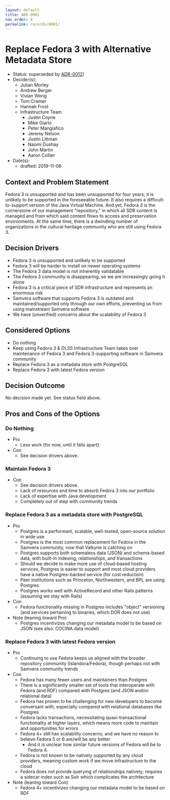 ```yaml
---
layout: default
title: ADR-0001
nav_order: 4
permalink: records/0001/
---
```

# Replace Fedora 3 with Alternative Metadata Store

* Status: superseded by [ADR-0012](0012-dor-datastore.md)]
* Decider(s): <!-- required -->
  * Julian Morley
  * Andrew Berger
  * Vivian Wong
  * Tom Cramer
  * Hannah Frost
  * Infrastructure Team
    * Justin Coyne
    * Mike Giarlo
    * Peter Mangiafico
    * Jeremy Nelson
    * Justin Littman
    * Naomi Dushay
    * John Martin
    * Aaron Collier
* Date(s): <!-- required -->
  * drafted: 2019-11-06

## Context and Problem Statement <!-- required -->

Fedora 3 is unsupported and has been unsupported for four years; it is unlikely to be supported in the foreseeable future. It also requires a difficult-to-support version of the Java Virtual Machine. And yet, Fedora 3 is the cornerstone of our management "repository," in which all SDR content is managed and from which said content flows to access and preservation environments. At the same time, there is a dwindling number of organizations in the cultural heritage community who are still using Fedora 3.

## Decision Drivers <!-- optional -->

* Fedora 3 is unsupported and unlikely to be supported
* Fedora 3 will be harder to install on newer operating systems
* The Fedora 3 data model is not inherently validatable
* The Fedora 3 community is disappearing, so we are increasingly going it alone
* Fedora 3 is a critical piece of SDR infrastructure and represents an enormous risk
* Samvera software that supports Fedora 3 is outdated and maintained/supported only through our own efforts, preventing us from using mainstream Samvera software
* We have (unverified) concerns about the scalability of Fedora 3

## Considered Options <!-- required -->

* Do nothing
* Keep using Fedora 3 & DLSS Infrastructure Team takes over maintenance of Fedora 3 and Fedora 3-supporting software in Samvera community
* Replace Fedora 3 as a metadata store with PostgreSQL
* Replace Fedora 3 with latest Fedora version

## Decision Outcome <!-- required -->

No decision made yet. See status field above.

## Pros and Cons of the Options <!-- optional -->

### Do Nothing

* Pro
  * Less work (for now, until it falls apart)
* Con
  * See decision drivers above.

### Maintain Fedora 3

* Con
  * See decision drivers above.
  * Lack of resources and time to absorb Fedora 3 into our portfolio
  * Lack of expertise with Java development
  * Completely out of step with community trends

### Replace Fedora 3 as a metadata store with PostgreSQL

* Pro
  * Postgres is a performant, scalable, well-tested, open-source solution in wide use
  * Postgres is the most common replacement for Fedora in the Samvera community, now that Valkyrie is catching on
  * Postgres supports both schemaless data (JSON) and schema-based data, with built-in indexing, relationships, and transactions
  * Should we decide to make more use of cloud-based hosting services, Postgres is easier to support and most cloud providers have a native Postgres-backed service (for cost reduction)
  * Peer institutions such as Princeton, Northwestern, and BPL are using Postgres
  * Postgres works well with ActiveRecord and other Rails patterns (assuming we stay with Rails)
* Con
  * Fedora functionality missing in Postgres includes "object" versioning (and services pertaining to binaries, which DOR does not use)
* Note (leaning toward Pro)
  * Postgres incentivizes changing our metadata model to be based on JSON (see also: COCINA data model)

### Replace Fedora 3 with latest Fedora version

* Pro
  * Continuing to use Fedora keeps us aligned with the broader repository community (Islandora/Fedora), though perhaps not with Samvera community trends
* Con
  * Fedora has many fewer users and maintainers than Postgres
  * There is a significantly smaller set of tools that interoperate with Fedora (and RDF) compared with Postgres (and JSON and/or relational data)
  * Fedora has proven to be challenging for new developers to become conversant with, especially compared with relational databases like Postgres
  * Fedora lacks transactions, necessitating quasi-transactional functionality at higher layers, which means more code to maintain and opportunities for errors
  * Fedora 4+ still has scalability concerns, and we have no reason to believe Fedora 5 or 6 are/will be any better
    * And it is unclear how similar future versions of Fedora will be to Fedora 4.
  * Fedora is not known to be natively supported by any cloud providers, meaning custom work if we move infrastructure to the cloud
  * Fedora does not provide querying of relationships natively; requires a sidecar index such as Solr which complicates the architecture
* Note (leaning toward Con)
  * Fedora 4+ incentivizes changing our metadata model to be based on RDF
